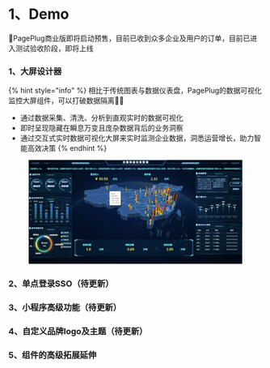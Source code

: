 # 1、Demo

📣PagePlug商业版即将启动预售，目前已收到众多企业及用户的订单，目前已进入测试验收阶段，即将上线



### 1、大屏设计器

{% hint style="info" %}
相比于传统图表与数据仪表盘，PagePlug的数据可视化监控大屏组件，可以打破数据隔离👏🏻

* 通过数据采集、清洗、分析到直观实时的数据可视化
* 即时呈现隐藏在瞬息万变且庞杂数据背后的业务洞察
* 通过交互式实时数据可视化大屏来实时监测企业数据，洞悉运营增长，助力智能高效决策
{% endhint %}



<figure><img src="../.gitbook/assets/image (7).png" alt=""><figcaption></figcaption></figure>

### 2、单点登录SSO（待更新）









### 3、小程序高级功能（待更新）









### 4、自定义品牌logo及主题（待更新）







### 5、组件的高级拓展延伸









